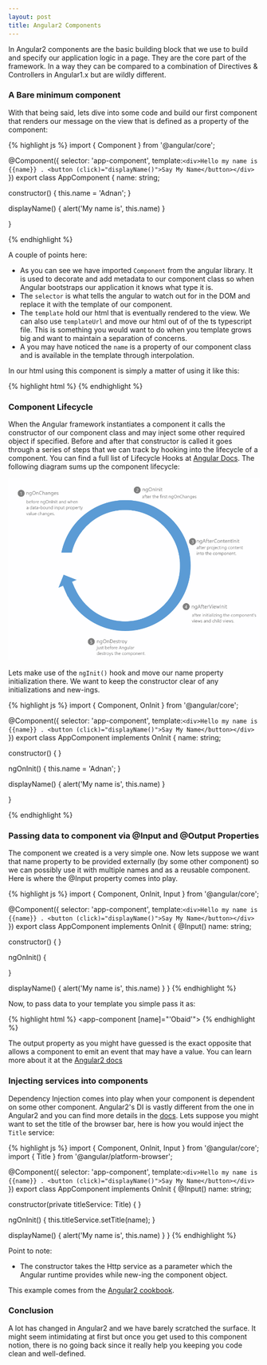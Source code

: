 ```yaml
---
layout: post
title: Angular2 Components
---
```


In Angular2 components are the basic building block that we use to build and specify our application logic in a page. They are the core part of the framework. In a way they can be compared to a combination of Directives & Controllers in Angular1.x but are wildly different.

### A Bare minimum component
With that being said, lets dive into some code and build our first component that renders our message on the view that is defined as a property of the component:

{% highlight js %}
import { Component } from '@angular/core';

@Component({
  selector: 'app-component',
  template:`<div>Hello my name is {{name}} . <button (click)="displayName()">Say My Name</button></div>`
})
export class AppComponent {
  name: string;
  
  constructor() {
    this.name = 'Adnan';
  }
  
  displayName() {
    alert('My name is', this.name)
  }
  
}

{% endhighlight %}

A couple of points here:

* As you can see we have imported <code>Component</code> from the angular library. It is used to decorate and add metadata to our component class so
  when Angular bootstraps our application it knows what type it is.
* The <code>selector</code> is what tells the angular to watch out for in the DOM and replace it with the template of our component. 
* The <code>template</code> hold our html that is eventually rendered to the view. We can also use <code>templateUrl</code> and move our html out of of the ts typescript file. This is something you would want to do when you template grows big and want to maintain a separation of concerns.
* A you may have noticed the <code>name</code> is a property of our component class and is available in the template through interpolation. 

In our html using this component is simply a matter of using it like this:

{% highlight html %}
<app-component></app-component>
{% endhighlight %}

### Component Lifecycle

When the Angular framework instantiates a component it calls the constructor of our component class and may inject some other required object if specified. Before and after that constructor is called it goes through a series of steps that we can track by hooking into the lifecycle of a component. You can find a full list of Lifecycle Hooks at <a href="https://angular.io/docs/ts/latest/guide/lifecycle-hooks.html">Angular Docs</a>. The following diagram sums up the component lifecycle:


![Angular2 Component Lifecycle](/images/angular2-component-lifecycle.png "Angular2 Component Lifecycle")

Lets make use of the <code>ngInit()</code> hook and move our name property initialization there. We want to keep the constructor clear of any initializations and new-ings.

{% highlight js %}
import { Component, OnInit } from '@angular/core';

@Component({
  selector: 'app-component',
  template:`<div>Hello my name is {{name}} . <button (click)="displayName()">Say My Name</button></div>`
})
export class AppComponent implements OnInit {
  name: string;
  
  constructor() {
  }
  
   ngOnInit() { 
    this.name = 'Adnan'; 
  }
  
  displayName() {
    alert('My name is', this.name)
  }
  
}

{% endhighlight %}


### Passing data to component via @Input and @Output Properties
The component we created is a very simple one. Now lets suppose we want that name property to be provided externally (by some other component) so we can
possibly use it with multiple names and as a reusable component. Here is where the @Input property comes into play.


{% highlight js %}
import { Component, OnInit, Input } from '@angular/core';

@Component({
  selector: 'app-component',
  template:`<div>Hello my name is {{name}} . <button (click)="displayName()">Say My Name</button></div>`
})
export class AppComponent implements OnInit {
  @Input() name: string;
   
  constructor() {
  }
  
   ngOnInit() { 
    
  }
  
  displayName() {
    alert('My name is', this.name)
  }
}
{% endhighlight %}

Now, to pass data to your template you simple pass it as:

{% highlight html %}
<app-component [name]="'Obaid'"></app-component>
{% endhighlight %}

The output property as you might have guessed is the exact opposite that allows a component to emit an event that may have a value.
You can learn more about it at the <a href='https://angular.io/docs/ts/latest/cookbook/component-communication.html'>Angular2 docs</a>

### Injecting services into components

Dependency Injection comes into play when your component is dependent on some other component. Angular2's DI is vastly different 
from the one in Angular2 and you can find more details in the <a href='https://angular.io/docs/ts/latest/guide/dependency-injection.html'>docs</a>.
Lets suppose you might want to set the title of the browser bar, here is how you would inject the <code>Title</code> service:

{% highlight js %}
import { Component, OnInit, Input } from '@angular/core';
import { Title } from '@angular/platform-browser';

@Component({
  selector: 'app-component',
  template:`<div>Hello my name is {{name}} . <button (click)="displayName()">Say My Name</button></div>`
})
export class AppComponent implements OnInit {
  @Input() name: string;
   
  constructor(private titleService: Title) {
  }
  
  ngOnInit() { 
    this.titleService.setTitle(name);
  }
  
  displayName() {
    alert('My name is', this.name)
  }
}
{% endhighlight %}

Point to note:

* The constructor takes the Http service as a parameter which the Angular runtime provides while new-ing the component object.

This example comes from the <a href='https://angular.io/docs/ts/latest/cookbook/set-document-title.html'>Angular2 cookbook</a>.
 
### Conclusion
A lot has changed in Angular2 and we have barely scratched the surface. It might seem intimidating at first but once you get used to
this component notion, there is no going back since it really help you keeping you code clean and well-defined.












